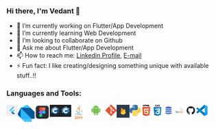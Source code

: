 ### Hi there, I'm Vedant 👋

<!--
**Vedant271/Vedant271** is a ✨ _special_ ✨ repository because its `README.md` (this file) appears on your GitHub profile.-->

- 🔭 I’m currently working on Flutter/App Development
- 🌱 I’m currently learning Web Development
- 👯 I’m looking to collaborate on Github
- 💬 Ask me about Flutter/App Development
- 📫 How to reach me: [Linkedin Profile](https://www.linkedin.com/in/vedantkarale/), [E-mail](vedantkarale271@gmail.com)
- ⚡ Fun fact: I like creating/designing something unique with available stuff..!!

### Languages and Tools:

<img align="left" alt="GitHub" width="26px" src="https://github.com/Vedant271/images/blob/master/flutter.jpg" />
<img align="left" alt="GitHub" width="40px" src="https://github.com/Vedant271/images/blob/master/dart.png" />
<img align="left" alt="GitHub" width="35px" src="https://github.com/Vedant271/images/blob/master/figma.png" />
<img align="left" alt="GitHub" width="50px" src="https://github.com/Vedant271/images/blob/master/c_cpp.png" />
<img align="left" alt="GitHub" width="35px" src="https://github.com/Vedant271/images/blob/master/java.png" />
<img align="left" alt="GitHub" width="45px" src="https://github.com/Vedant271/images/blob/master/android.png" />
<img align="left" alt="GitHub" width="26px" src="https://github.com/Vedant271/images/blob/master/git.png" />
<img align="left" alt="GitHub" width="30px" src="https://github.com/Vedant271/images/blob/master/firebase.png" />
<img align="left" alt="GitHub" width="26px" src="https://github.com/Vedant271/images/blob/master/python.png" />
<img align="left" alt="HTML5" width="26px" src="https://raw.githubusercontent.com/github/explore/80688e429a7d4ef2fca1e82350fe8e3517d3494d/topics/html/html.png" />
<img align="left" alt="CSS3" width="26px" src="https://raw.githubusercontent.com/github/explore/80688e429a7d4ef2fca1e82350fe8e3517d3494d/topics/css/css.png" />

<img align="left" alt="SQL" width="26px" src="https://raw.githubusercontent.com/github/explore/80688e429a7d4ef2fca1e82350fe8e3517d3494d/topics/sql/sql.png" />
<img align="left" alt="MySQL" width="26px" src="https://raw.githubusercontent.com/github/explore/80688e429a7d4ef2fca1e82350fe8e3517d3494d/topics/mysql/mysql.png" />
<img align="left" alt="GitHub" width="26px" src="https://github.com/Vedant271/images/blob/master/github.png" />
<img align="left" alt="Visual Studio Code" width="26px" src="https://raw.githubusercontent.com/github/explore/80688e429a7d4ef2fca1e82350fe8e3517d3494d/topics/visual-studio-code/visual-studio-code.png" />
